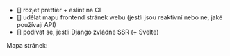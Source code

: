 - [] rozjet prettier + eslint na CI
- [] udělat mapu frontend stránek webu (jestli jsou reaktivní nebo ne, jaké používají API)
- [] podívat se, jestli Django zvládne SSR (+ Svelte)

Mapa stránek:
